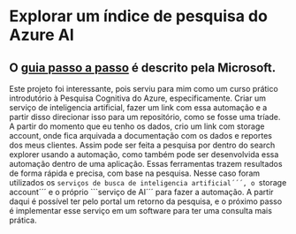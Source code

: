 # Explorar um índice de pesquisa do Azure AI
## O [guia passo a passo](https://microsoftlearning.github.io/mslearn-ai-fundamentals/Instructions/Labs/11-ai-search.html) é descrito pela Microsoft.
Este projeto foi interessante, pois serviu para mim como um curso prático introdutório à Pesquisa Cognitiva do Azure, especificamente. Criar um serviço de inteligencia artificial, fazer um link com essa automação e a partir disso direcionar isso para um repositório, como se fosse uma tríade. A partir do momento que eu tenho os dados, crio um link com storage account, onde fica arquivada a documentação com os dados e reportes dos meus clientes. Assim pode ser feita a pesquisa por dentro do search explorer usando a automação, como também pode ser desenvolvida essa automação dentro de uma aplicação.
Essas ferramentas trazem resultados de forma rápida e precisa, com base na pesquisa. Nesse caso foram utilizados os ```serviços de busca de inteligencia artificial´´´, o ```storage account´´´ e o próprio ```serviço de AI´´´ para fazer a automação. A partir daqui é possível ter pelo portal um retorno da pesquisa, e o próximo passo é implementar esse serviço em um software para ter uma consulta mais prática.
